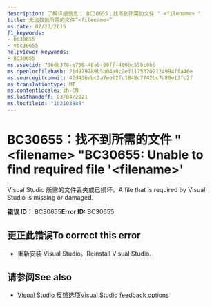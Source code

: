 ```yaml
---
description: 了解详细信息： BC30655：找不到所需的文件 " <filename> "
title: 无法找到所需的文件“<filename>”
ms.date: 07/20/2015
f1_keywords:
- bc30655
- vbc30655
helpviewer_keywords:
- BC30655
ms.assetid: 756db378-e758-48a9-88ff-496bc55bc0b6
ms.openlocfilehash: 21d979789b5b04a0c2ef11753202124994ffa46e
ms.sourcegitcommit: 42d436ebc2a7ee02fc1848c7742bc7d80e13fc2f
ms.translationtype: MT
ms.contentlocale: zh-CN
ms.lasthandoff: 03/04/2021
ms.locfileid: "102103888"
---
```

# <a name="bc30655-unable-to-find-required-file-filename"></a><span data-ttu-id="d13ca-103">BC30655：找不到所需的文件 " \<filename> "</span><span class="sxs-lookup"><span data-stu-id="d13ca-103">BC30655: Unable to find required file '\<filename>'</span></span>

<span data-ttu-id="d13ca-104">Visual Studio 所需的文件丢失或已损坏。</span><span class="sxs-lookup"><span data-stu-id="d13ca-104">A file that is required by Visual Studio is missing or damaged.</span></span>

 <span data-ttu-id="d13ca-105">**错误 ID：** BC30655</span><span class="sxs-lookup"><span data-stu-id="d13ca-105">**Error ID:** BC30655</span></span>

## <a name="to-correct-this-error"></a><span data-ttu-id="d13ca-106">更正此错误</span><span class="sxs-lookup"><span data-stu-id="d13ca-106">To correct this error</span></span>

- <span data-ttu-id="d13ca-107">重新安装 Visual Studio。</span><span class="sxs-lookup"><span data-stu-id="d13ca-107">Reinstall Visual Studio.</span></span>

## <a name="see-also"></a><span data-ttu-id="d13ca-108">请参阅</span><span class="sxs-lookup"><span data-stu-id="d13ca-108">See also</span></span>

- [<span data-ttu-id="d13ca-109">Visual Studio 反馈选项</span><span class="sxs-lookup"><span data-stu-id="d13ca-109">Visual Studio feedback options</span></span>](/visualstudio/ide/feedback-options)
